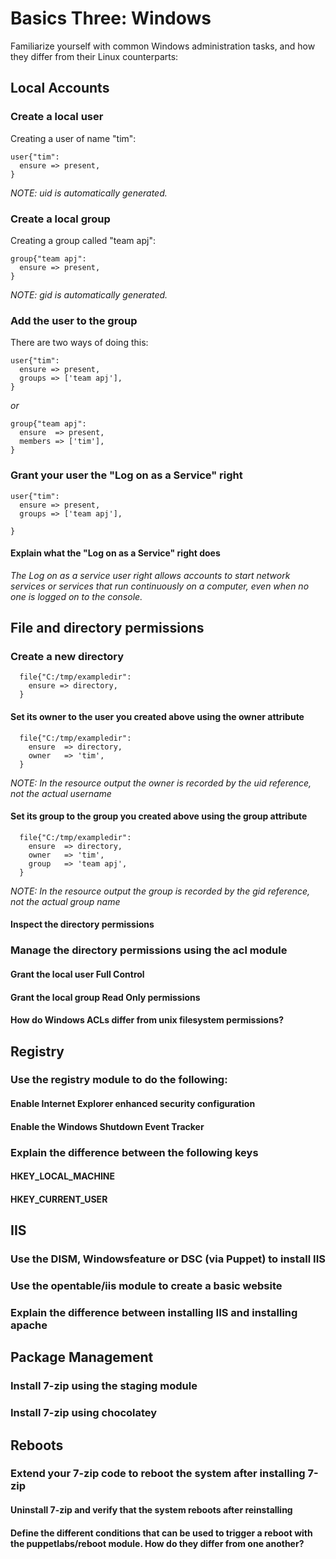 # Basics Three: Windows
Familiarize yourself with common Windows administration tasks, and how they differ from their Linux counterparts:

## Local Accounts

### Create a local user

  Creating a user of name "tim":
  ```
  user{"tim":
    ensure => present,
  }
  ```

  *NOTE: uid is automatically generated.*

### Create a local group

  Creating a group called "team apj":
  ```
  group{"team apj":
    ensure => present,
  }
  ```

  *NOTE: gid is automatically generated.*

### Add the user to the group

  There are two ways of doing this:

  ```
  user{"tim":
    ensure => present,
    groups => ['team apj'],
  }
  ```

  *or*

  ```
  group{"team apj":
    ensure  => present,
    members => ['tim'],
  }
  ```

### Grant your user the "Log on as a Service" right

  ```
  user{"tim":
    ensure => present,
    groups => ['team apj'],

  }
  ```  


#### Explain what the "Log on as a Service" right does
*The Log on as a service user right allows accounts to start network services or services that run continuously on a computer, even when no one is logged on to the console.*



## File and directory permissions

### Create a new directory

```
  file{"C:/tmp/exampledir":
    ensure => directory,
  }

```

#### Set its owner to the user you created above using the owner attribute

```
  file{"C:/tmp/exampledir":
    ensure  => directory,
    owner   => 'tim',
  }

```
*NOTE: In the resource output the owner is recorded by the uid reference, not the actual username*


#### Set its group to the group you created above using the group attribute

```
  file{"C:/tmp/exampledir":
    ensure  => directory,
    owner   => 'tim',
    group   => 'team apj',
  }

```
*NOTE: In the resource output the group is recorded by the gid reference, not the actual group name*


#### Inspect the directory permissions



### Manage the directory permissions using the acl module
#### Grant the local user Full Control
#### Grant the local group Read Only permissions
#### How do Windows ACLs differ from unix filesystem permissions?
## Registry
### Use the registry module to do the following:
#### Enable Internet Explorer enhanced security configuration
#### Enable the Windows Shutdown Event Tracker
### Explain the difference between the following keys
#### HKEY_LOCAL_MACHINE
#### HKEY_CURRENT_USER
## IIS
### Use the DISM, Windowsfeature or DSC (via Puppet) to install IIS
### Use the opentable/iis module to create a basic website
### Explain the difference between installing IIS and installing apache
## Package Management
### Install 7-zip using the staging module
### Install 7-zip using chocolatey
## Reboots
### Extend your 7-zip code to reboot the system after installing 7-zip
#### Uninstall 7-zip and verify that the system reboots after reinstalling
#### Define the different conditions that can be used to trigger a reboot with the puppetlabs/reboot module. How do they differ from one another?
